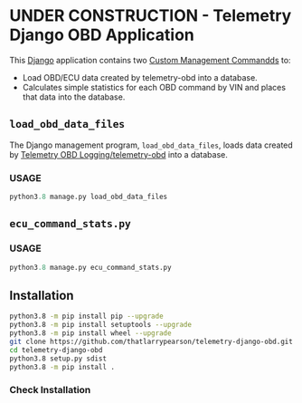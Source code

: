 # UNDER CONSTRUCTION - Telemetry Django OBD Application

This [Django](https://www.djangoproject.com/) application contains two [Custom Management Commandds](https://docs.djangoproject.com/en/3.0/howto/custom-management-commands/) to:

- Load OBD/ECU data created by telemetry-obd into a database.
- Calculates simple statistics for each OBD command by VIN and places that data into the database.

## ```load_obd_data_files```

The Django management program, ```load_obd_data_files```, loads data created by [Telemetry OBD Logging/telemetry-obd](https://github.com/thatlarrypearson/telemetry-obd) into a database.

### USAGE

```python
python3.8 manage.py load_obd_data_files
```

## ```ecu_command_stats.py```

### USAGE

```python
python3.8 manage.py ecu_command_stats.py
```

## Installation

```bash
python3.8 -m pip install pip --upgrade
python3.8 -m pip install setuptools --upgrade
python3.8 -m pip install wheel --upgrade
git clone https://github.com/thatlarrypearson/telemetry-django-obd.git
cd telemetry-django-obd
python3.8 setup.py sdist
python3.8 -m pip install .
```

### Check Installation

